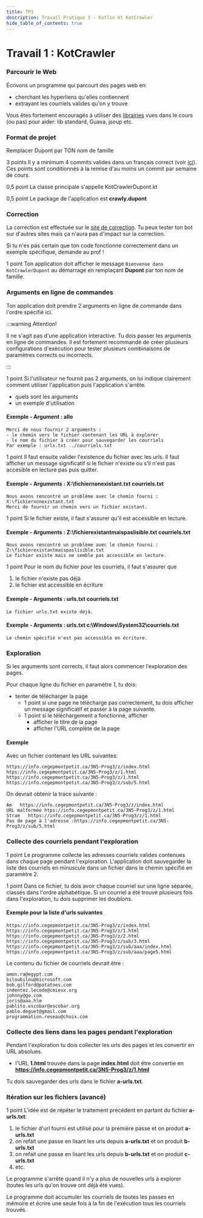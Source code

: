 ```yaml
---
title: TP1
description: Travail Pratique 1 - Kotlin et KotCrawler
hide_table_of_contents: true
---
```


# Travail 1 : KotCrawler

<Row>

<Column>

### Parcourir le Web

Écrivons un programme qui parcourt des pages web en:
- cherchant les hyperliens qu'elles contiennent
- extrayant les courriels valides qu'on y trouve

Vous êtes fortement encouragés à utiliser des [librairies](../cours/librairies) vues dans le cours (ou pas) pour aider: 
lib standard, Guava, jsoup etc.

</Column>

<Column>

### Format de projet 

&#8203;<Highlight color="caution">Remplacer Dupont par TON nom de famille</Highlight>

&#8203;<Highlight color="tip">3 points</Highlight> 
Il y a minimum 4 commits valides dans un français correct (voir [ici](https://info.cegepmontpetit.ca/git)). 
Ces points sont conditionnés à la remise d'au moins un commit par semaine de cours.

&#8203;<Highlight color="tip">0,5 point</Highlight> 
La classe principale s'appelle KotCrawlerDupont.kt

&#8203;<Highlight color="tip">0,5 point</Highlight> 
Le package de l'application est **crawly.dupont**

</Column>

<Column>

### Correction

La correction est effectuée sur le [site de correction](pathname:///z/index.html). Tu peux tester ton bot sur d'autres sites mais ça n'aura 
pas d'impact sur la correction.

Si tu n'es pas certain que ton code fonctionne correctement dans un exemple spécifique, demande au prof !

</Column>

</Row>

&#8203;<Highlight color="tip">1 point</Highlight>
Ton application doit afficher le message 
```Bienvenue dans KotCrawlerDupont``` 
au démarrage en remplaçant **Dupont** par ton nom de famille.

### Arguments en ligne de commandes

Ton application doit prendre 2 arguments en ligne de commande dans l'ordre spécifié ici.

:::warning Attention!

Il ne s'agit pas d'une application interactive. Tu dois passer les arguments en ligne de commandes. Il est fortement recommandé de créer plusieurs configurations d'exécution pour tester plusieurs combinaisons de paramètres corrects ou incorrects.

:::

&#8203;<Highlight color="tip">1 point</Highlight> Si l'utilisateur ne fournit pas 2 arguments, on lui indique clairement comment utiliser l'application puis l'application s'arrête.

- quels sont les arguments
- un exemple d'utilisation

#### Exemple - Argument : **allo**

```
Merci de nous fournir 2 arguments :
- le chemin vers le fichier contenant les URL à explorer
- le nom du fichier à créer pour sauvegarder les courriels
Par exemple : urls.txt ../courriels.txt
```

&#8203;<Highlight color="tip">1 point</Highlight>
Il faut ensuite valider l'existence du fichier avec les urls. 
Il faut afficher un message significatif si le fichier n'existe ou s'il n'est pas accesible en lecture pas puis quitter.

#### Exemple - Arguments : **X:\fichiernonexistant.txt courriels.txt**
```
Nous avons rencontré un problème avec le chemin fourni : X:\fichiernonexistant.txt
Merci de fournir un chemin vers un fichier existant.
```

&#8203;<Highlight color="tip">1 point</Highlight> 
Si le fichier existe, il faut s'assurer qu'il est accessible en lecture.

#### Exemple - Arguments : **Z:\fichierexistantmaispaslisible.txt courriels.txt**

```
Nous avons rencontré un problème avec le chemin fourni : Z:\fichierexistantmaispaslisible.txt
Le fichier existe mais ne semble pas accessible en lecture.
```

&#8203;<Highlight color="tip">1 point</Highlight> 
Pour le nom du fichier pour les courriels, il faut s'assurer que
1. le fichier n'existe pas déjà
2. le fichier est accessible en écriture

#### Exemple - Arguments : **urls.txt courriels.txt**

```
Le fichier urls.txt existe déjà.
```

#### Exemple - Arguments : **urls.txt c:\Windows\System32\courriels.txt**

```
Le chemin spécifié n'est pas accessible en écriture.
```

### Exploration

Si les arguments sont corrects, il faut alors commencer l'exploration des pages.

Pour chaque ligne du fichier en paramètre 1, tu dois:
- tenter de télécharger la page
  - &#8203;<Highlight color="tip">1 point</Highlight> si une page ne télécharge pas correctement, tu dois afficher un message significatif et passer à la page suivante.
  - &#8203;<Highlight color="tip">1 point</Highlight> si le téléchargement a fonctionné, afficher
    - afficher le titre de la page
    - afficher l'URL complète de la page






#### Exemple 
Avec un fichier contenant les URL suivantes:
```
https://info.cegepmontpetit.ca/3N5-Prog3/z/index.html
htps://info.cegepmontpetit.ca/3N5-Prog3/z/1.html
https://info.cegepmontpetit.ca/3N5-Prog3/z/1.html
https://info.cegepmontpetit.ca/3N5-Prog3/z/sub/5.html
```
On devrait obtenir la trace suivante :

```
Am   https://info.cegepmontpetit.ca/3N5-Prog3/z/index.html
URL malformée htps://info.cegepmontpetit.ca/3N5-Prog3/z/1.html
Stram   https://info.cegepmontpetit.ca/3N5-Prog3/z/1.html
Pas de page à l'adresse :https://info.cegepmontpetit.ca/3N5-Prog3/z/sub/5.html 
```

### Collecte des courriels pendant l'exploration


&#8203;<Highlight color="tip">1 point</Highlight> 
Le programme collecte les adresses courriels valides contenues dans chaque page pendant l'exploration. 
L'application doit sauvegarder la liste des courriels en minuscule 
dans un fichier dans le chemin spécifié en paramètre 2.

&#8203;<Highlight color="tip">1 point</Highlight> 
Dans ce fichier, tu dois avoir chaque courriel sur une ligne séparée, classés dans l'ordre alphabétique. 
Si un courriel a été trouvé plusieurs fois dans l'exploration, tu dois supprimer les doublons.

#### Exemple pour la liste d'urls suivantes

```
https://info.cegepmontpetit.ca/3N5-Prog3/z/index.html
https://info.cegepmontpetit.ca/3N5-Prog3/z/1.html
https://info.cegepmontpetit.ca/3N5-Prog3/z/2.html
https://info.cegepmontpetit.ca/3N5-Prog3/z/sub/3.html
https://info.cegepmontpetit.ca/3N5-Prog3/z/sub/aaa/index.html
https://info.cegepmontpetit.ca/3N5-Prog3/z/sub/aaa/page5.html
```

Le contenu du fichier de courriels devrait être :
```
amon.ra@egypt.com
biloubilou@microsoft.com
bob.gilford@patatoes.com
indentez.lecode@cmieux.org
johnny@go.com
joris@aaa.hlm
pablito.escobar@escobar.org
pablo.deguet@gmail.com
programmation.reseau@choix.com
```

### Collecte des liens dans les pages pendant l'exploration

Pendant l'exploration tu dois collecter les urls des pages et les convertir en URL absolues.
- l'URL **1.html** trouvée dans la page **index.html** doit être convertie en **https://info.cegepmontpetit.ca/3N5-Prog3/z/1.html**

Tu dois sauvegarder des urls dans le fichier **a-urls.txt**.

### Itération sur les fichiers (avancé)

&#8203;<Highlight color="tip">1 point</Highlight> 
L'idée est de répéter le traitement précédent en partant du fichier **a-urls.txt**:
1. le fichier d'url fourni est utilisé pour la première passe et on produit **a-urls.txt**
2. on refait une passe en lisant les urls depuis **a-urls.txt** et on produit **b-urls.txt**
3. on refait une passe en lisant les urls depuis **b-urls.txt** et on produit **c-urls.txt**
4. etc.

Le programme s'arrête quand il n'y a plus de nouvelles urls à explorer (toutes les urls qu'on trouve ont déjà été vues).

Le programme doit accumuler les courriels de toutes les passes en mémoire et écrire une seule fois à la fin de 
l'exécution tous les courriels trouvés.